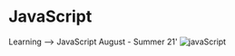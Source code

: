 # JavaScript
Learning --> JavaScript  August  - Summer 21'
![javaScript](https://socialify.git.ci/shahzaneer/The-Great-JavaScipt//image?description=1&font=Raleway&forks=1&issues=1&language=1&name=1&pattern=Floating%20Cogs&pulls=1&stargazers=1&theme=Dark)
